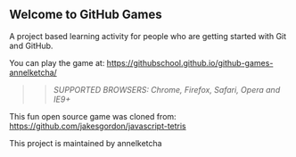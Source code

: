 ## Welcome to GitHub Games

A project based learning activity for people who are getting started with Git and GitHub.

You can play the game at: https://githubschool.github.io/github-games-annelketcha/

>> _*SUPPORTED BROWSERS*: Chrome, Firefox, Safari, Opera and IE9+_

This fun open source game was cloned from: https://github.com/jakesgordon/javascript-tetris

This project is maintained by annelketcha
